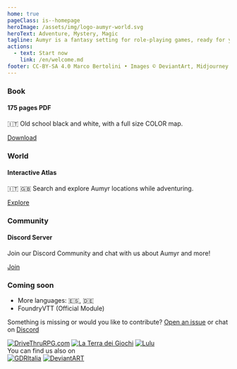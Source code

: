 ```yaml
---
home: true
pageClass: is--homepage
heroImage: /assets/img/logo-aumyr-world.svg
heroText: Adventure, Mystery, Magic
tagline: Aumyr is a fantasy setting for role-playing games, ready for your adventures.
actions:
  - text: Start now
    link: /en/welcome.md
footer: CC-BY-SA 4.0 Marco Bertolini • Images © DeviantArt, Midjourney
---
```


<div class="home-features">
  <div class="card">
    <div class="card-body">
    <h3>Book </h3>
    <h4>175 pages PDF</h4>
    <p>
    🇮🇹 Old school black and white, with a full size COLOR map. 
    </p>
    <a class="btn" href="/assets/contents/aumyr.pdf" target="_blank" rel="noopener">Download</a>
    </div>
  </div>
  <div class="card">
    <div class="card-body">
    <h3>World</h3>
    <h4>Interactive Atlas</h4>
    <p>
    🇮🇹 🇬🇧 Search and explore Aumyr locations while adventuring.
    </p>
    <a class="btn" href="https://atlas.aumyr.world/en/aumyr.html" target="_blank">Explore</a>
    </div>
  </div>
  <div class="card">
    <div class="card-body">
    <h3>Community</h3>
    <h4>Discord Server</h4>
    <p>
    Join our Discord Community and chat with us about Aumyr and more!
    </p>
    <a class="btn" href="https://discord.gg/HP9bA4Z" target="_blank" rel="noopener">Join</a>
    </div>
  </div>
  <div class="card is-comingsoon">
    <div class="card-body">
      <h3>Coming soon</h3>
      <ul style="margin-bottom:0;">
        <li>More languages: 🇪🇸, 🇩🇪</li>
        <li>FoundryVTT (Official Module)</li>
      </ul>
    </div>
  </div>
</div>

<div class="home-footer-text-bottom">
  <p>Something is missing or would you like to contribute? <a href="https://github.com/bertolinimarco/aumyr-rpg-setting/issues" target="_blank">Open an issue</a> or chat on <a href="https://discord.gg/HP9bA4Z">Discord</a></p>
</div>

<div class="home-feat-logos">
  <a href="https://www.drivethrurpg.com/product/465964/Aumyr--Ambientazione-fantasy-systemless-per-giochi-di-ruolo" target="_blank"><img src="/assets/img/logo-dtr.png" alt="DriveThruRPG.com"></a>
  <a href="https://www.terradeigiochi.it/brand/346-marco-bertolini" target="_blank"><img src="/assets/img/logo-tdg.png" alt="La Terra dei Giochi"></a>
  <a href="https://www.lulu.com/it/shop/marco-bertolini/aumyr-ambientazione-fantasy-per-giochi-di-ruolo/ebook/product-21447745.html?q=&page=1&pageSize=4" target="_blank"><img src="/assets/img/logo-lulu.png" alt="Lulu"></a>
</div>

<div class="home-feat-logos is-small">
  <div class="title">You can find us also on</div>
  <a href="https://www.gdrzine.com/2014/03/27/il-free-to-play-della-settimana-aumyr/" target="_blank"><img src="/assets/img/logo-gdritalia.png" alt="GDRItalia"></a>
  <a href="https://www.deviantart.com/aumyr-it" target="_blank"><img src="/assets/img/logo-deviantart.png" alt="DeviantART"></a> 
</div>
